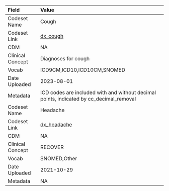 |Field            |Value                                                                                   |
|:----------------|:---------------------------------------------------------------------------------------|
|Codeset Name     |Cough                                                                                   |
|Codeset Link     |[dx_cough](https://github.com/PEDSnet/Variable-Dictionary/blob/main/conditions/dx_cough.csv)|
|CDM              |NA                                                                                      |
|Clinical Concept |Diagnoses for cough                                                                     |
|Vocab            |ICD9CM,ICD10,ICD10CM,SNOMED                                                             |
|Date Uploaded    |2023-08-01                                                                              |
|Metadata         |ICD codes are included with and without decimal points, indicated by cc_decimal_removal |
|Codeset Name     |Headache                                                                                |
|Codeset Link     |[dx_headache](https://github.com/PEDSnet/Variable-Dictionary/blob/main/conditions/dx_headache.csv)|
|CDM              |NA                                                                                      |
|Clinical Concept |RECOVER                                                                                 |
|Vocab            |SNOMED,Other                                                                            |
|Date Uploaded    |2021-10-29                                                                              |
|Metadata         |NA                                                                                      |
